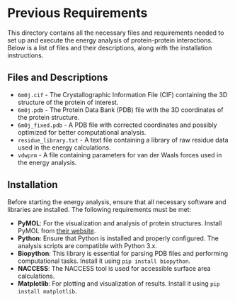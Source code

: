 # Previous Requirements

This directory contains all the necessary files and requirements needed to set up and execute the energy analysis of protein-protein interactions. Below is a list of files and their descriptions, along with the installation instructions.

## Files and Descriptions

- `6m0j.cif` - The Crystallographic Information File (CIF) containing the 3D structure of the protein of interest.
- `6m0j.pdb` - The Protein Data Bank (PDB) file with the 3D coordinates of the protein structure.
- `6m0j_fixed.pdb` - A PDB file with corrected coordinates and possibly optimized for better computational analysis.
- `residue_library.txt` - A text file containing a library of raw residue data used in the energy calculations.
- `vdwprm` - A file containing parameters for van der Waals forces used in the energy analysis.

## Installation

Before starting the energy analysis, ensure that all necessary software and libraries are installed. The following requirements must be met:

- **PyMOL**: For the visualization and analysis of protein structures. Install PyMOL from [their website](https://pymol.org).
- **Python**: Ensure that Python is installed and properly configured. The analysis scripts are compatible with Python 3.x.
- **Biopython**: This library is essential for parsing PDB files and performing computational tasks. Install it using `pip install biopython`.
- **NACCESS**: The NACCESS tool is used for accessible surface area calculations.
- **Matplotlib**: For plotting and visualization of results. Install it using `pip install matplotlib`.
